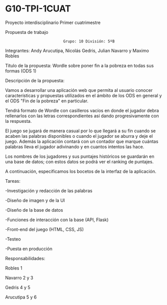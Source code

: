# G10-TPI-1CUAT
Proyecto interdisciplinario
Primer cuatrimestre


Propuesta de trabajo                                              
                                                   
                              Grupo: 10 División: 5ºB    

Integrantes: Andy Arucutipa, Nicolás Gedris, Julian Navarro y Maximo Robles

Título de la propuesta: Wordle sobre poner fin a la pobreza en todas sus formas (ODS 1)

Descripción de la propuesta:

Vamos a desarrollar una aplicación web que permita al usuario conocer características y propuestas utilizados en el ámbito de los ODS en general y el ODS "Fin de la pobreza" en particular.

Tendrá formato de Wordle con casilleros vacíos en donde el jugador debra rellenarlos con las letras correspondientes así dando progresivamente con la respuesta.

El juego se jugará de manera casual por lo que llegará a su fin cuando se acaben las palabras disponibles o cuando el jugador se aburra y deje el juego. Además la aplicación contará con un contador que marque cuántas palabras lleva el jugador adivinando y en cuantos intentos las hace.

Los nombres de los jugadores y sus puntajes históricos se guardarán en una base de datos; con estos datos se podrá ver el ranking de puntajes. 

A continuación, especificamos los bocetos de la interfaz de la aplicación.


Tareas:

-Investigación y redacción de las palabras

-Diseño de imagen y de la UI

-Diseño de la base de datos 

-Funciones de interacción con la base (API, Flask) 

-Front-end del juego (HTML, CSS, JS)

-Testeo 

-Puesta en producción


Responsabilidades:

  Robles 1
  
  Navarro 2 y 3
  
  Gedris 4 y 5
  
  Arucutipa 5 y 6














